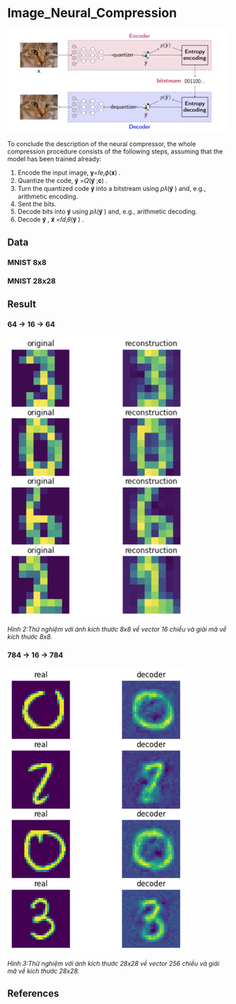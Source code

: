 # Image_Neural_Compression

![Neural compression system](imgs/nn.png)

To conclude the description of the neural compressor, the whole compression procedure consists of the following steps, assuming that the model has been trained already:

1. Encode the input image,  𝐲=𝑓𝑒,𝜙(𝐱) .
2. Quantize the code,  𝐲̂ =𝑄(𝐲̂ ;𝐜) .
3. Turn the quantized code  𝐲̂   into a bitstream using  𝑝𝜆(𝐲̂ )  and, e.g., arithmetic encoding.
4. Sent the bits.
5. Decode bits into  𝐲̂   using  𝑝𝜆(𝐲̂ )  and, e.g., arithmetic decoding.
6. Decode  𝐲̂  ,  𝐱̂ =𝑓𝑑,𝜃(𝐲̂ ) .
## Data

### MNIST 8x8

### MNIST 28x28

## Result

### 64 -> 16 -> 64

<img src="imgs/results_C_16_E_8_64_16_64.png" width="400" >

*Hình 2:Thử nghiệm với ảnh kích thước 8x8 về vector 16 chiều và giải mã về kích thước 8x8.*

### 784 -> 16 -> 784

<img src="imgs/results_C_256_E_32_784_256_784.png" width="400">

*Hình 3:Thử nghiệm với ảnh kích thước 28x28 về vector 256 chiều và giải mã về kích thước 28x28.*

## References
